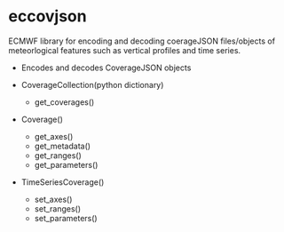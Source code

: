 # eccovjson

ECMWF library for encoding and decoding coerageJSON files/objects of meteorlogical features such as vertical profiles and time series.

* Encodes and decodes CoverageJSON objects

* CoverageCollection(python dictionary)
  * get_coverages()
 
* Coverage()
  * get_axes()
  * get_metadata()
  * get_ranges()
  * get_parameters()

 
* TimeSeriesCoverage()
  * set_axes()
  * set_ranges()
  * set_parameters()
